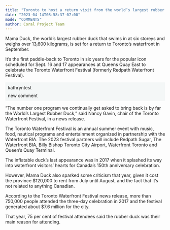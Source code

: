```yaml
---
title: "Toronto to host a return visit from the world’s largest rubber duck"
date: "2023-04-14T08:58:37-07:00"
mode: "COMMENTS"
author: Coral Project Team
---
```


<meta property="sectionOverride" content="Vulture">

Mama Duck, the world’s largest rubber duck that swims in at six storeys and weighs over 13,600 kilograms, is set for a return to Toronto’s waterfront in September.

It’s the first paddle-back to Toronto in six years for the popular icon scheduled for Sept. 16 and 17 appearances at Queens Quay East to celebrate the Toronto Waterfront Festival (formerly Redpath Waterfront Festival).

<div class="coral-comment-embed" style="background-color: #f4f7f7; padding: 8px;" data-commentID=c80d3cc1-1a2a-4bb7-b8af-615470bae957 data-allowReplies="true" data-reactionLabel="Respect"><div style="margin-bottom: 8px;">kathryntest</div><div><div>new comment</div></div></div>

“The number one program we continually get asked to bring back is by far the World’s Largest Rubber Duck,” said Nancy Gavin, chair of the Toronto Waterfront Festival, in a news release.

The Toronto Waterfront Festival is an annual summer event with music, food, nautical programs and entertainment organized in partnership with the Waterfront BIA. The 2023 festival partners will include Redpath Sugar, The Waterfront BIA, Billy Bishop Toronto City Airport, Waterfront Toronto and Queen’s Quay Terminal.

The inflatable duck’s last appearance was in 2017 when it splashed its way into waterfront visitors’ hearts for Canada’s 150th anniversary celebration.

However, Mama Duck also sparked some criticism that year, given it cost the province $120,000 to rent from July until August, and the fact that it’s not related to anything Canadian.

According to the Toronto Waterfront Festival news release, more than 750,000 people attended the three-day celebration in 2017 and the festival generated about $7.6 million for the city.

That year, 75 per cent of festival attendees said the rubber duck was their main reason for attending.

